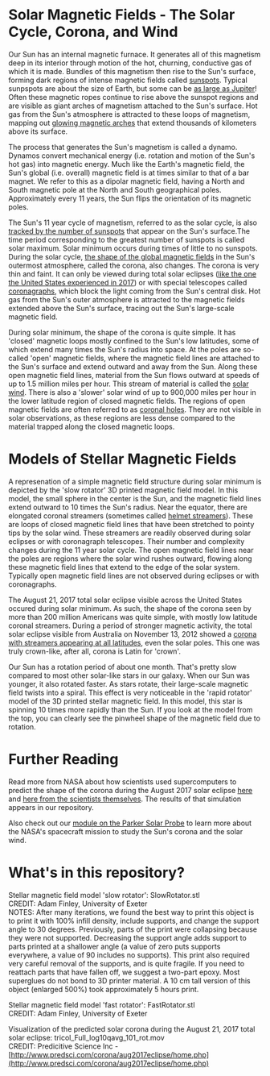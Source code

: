 # Solar Magnetic Fields - The Solar Cycle, Corona, and Wind

Our Sun has an internal magnetic furnace. It generates all of this magnetism deep in its interior through motion of the hot, churning, conductive gas of which it is made. Bundles of this magnetism then rise to the Sun's surface, forming dark regions of intense magnetic fields called [sunspots](https://en.wikipedia.org/wiki/Sunspot). Typical sunpspots are about the size of Earth, but some can be [as large as Jupiter](http://www.thesuntoday.org/solar-observations/ar12192-the-largest-sunspot-group-of-solar-cycle-24/)! Often these magnetic ropes continue to rise above the sunspot regions and are visible as giant arches of magnetism attached to the Sun's surface. Hot gas from the Sun's atmosphere is attracted to these loops of magnetism, mapping out [glowing magnetic arches](https://www.nasa.gov/content/coronal-loops-in-an-active-region-of-the-sun) that extend thousands of kilometers above its surface.

The process that generates the Sun's magnetism is called a dynamo. Dynamos convert mechanical energy (i.e. rotation and motion of the Sun's hot gas) into magnetic energy. Much like the Earth's magnetic field, the Sun's global (i.e. overall) magnetic field is at times similar to that of a bar magnet. We refer to this as a dipolar magnetic field, having a North and South magnetic pole at the North and South geographical poles. Approximately every 11 years, the Sun flips the orientation of its magnetic poles. 

The Sun's 11 year cycle of magnetism, referred to as the solar cycle, is also [tracked by the number of sunspots](https://solarscience.msfc.nasa.gov/SunspotCycle.shtml) that appear on the Sun's surface.The time period corresponding to the greatest number of sunspots is called solar maximum. Solar minimum occurs during times of little to no sunspots. During the solar cycle, [the shape of the global magnetic fields](https://scied.ucar.edu/sun-corona-solar-min-max) in the Sun's outermost atmosphere, called the corona, also changes. The corona is very thin and faint. It can only be viewed during total solar eclipses ([like the one the United States experienced in 2017](https://en.wikipedia.org/wiki/Solar_eclipse_of_August_21,_2017)) or with special telescopes called [coronagraphs](https://en.wikipedia.org/wiki/Coronagraph), which block the light coming from the Sun's central disk. Hot gas from the Sun's outer atmosphere is attracted to the magnetic fields extended above the Sun's surface, tracing out the Sun's large-scale magnetic field. 

During solar minimum, the shape of the corona is quite simple. It has 'closed' magnetic loops mostly confined to the Sun's low latitudes, some of which extend many times the Sun's radius into space. At the poles are so-called 'open' magnetic fields, where the magnetic field lines are attached to the Sun's surface and extend outward and away from the Sun. Along these open magnetic field lines, material from the Sun flows outward at speeds of up to 1.5 million miles per hour. This stream of material is called the [solar wind](https://solarscience.msfc.nasa.gov/SolarWind.shtml). There is also a 'slower' solar wind of up to 900,000 miles per hour in the lower latitude region of closed magnetic fields. The regions of open magnetic fields are often referred to as [coronal holes](https://en.wikipedia.org/wiki/Coronal_hole). They are not visible in solar observations, as these regions are less dense compared to the material trapped along the closed magnetic loops. 

# Models of Stellar Magnetic Fields

A represenation of a simple magnetic field structure during solar minimum is depicted by the 'slow rotator' 3D printed magnetic field model. In this model, the small sphere in the center is the Sun, and the magnetic field lines extend outward to 10 times the Sun's radius. Near the equator, there are elongated coronal streamers (sometimes called [helmet streamers](https://en.wikipedia.org/wiki/Helmet_streamer)). These are loops of closed magnetic field lines that have been stretched to pointy tips by the solar wind. These streamers are readily observed during solar eclipses or with coronagraph telescopes. Their number and complexity changes during the 11 year solar cycle. The open magnetic field lines near the poles are regions where the solar wind rushes outward, flowing along these magnetic field lines that extend to the edge of the solar system. Typically open magnetic field lines are not observed during eclipses or with coronagraphs.

The August 21, 2017 total solar eclipse  visible across the United States occured during solar minimum. As such, the shape of the corona seen by more than 200 million Americans was quite simple, with mostly low latitude coronal streamers. During a period of stronger magnetic activity, the total solar eclipse visible from Australia on November 13, 2012 showed a [corona with streamers appearing at all latitudes](http://www.zam.fme.vutbr.cz/~druck/Eclipse/Ecl2012a/0-info.htm), even the solar poles. This one was truly crown-like, after all, corona is Latin for 'crown'.     

Our Sun has a rotation period of about one month. That's pretty slow compared to most other solar-like stars in our galaxy. When our Sun was younger, it also rotated faster. As stars rotate, their large-scale magnetic field twists into a spiral. This effect is very noticeable in the 'rapid rotator' model of the 3D printed stellar magnetic field. In this model, this star is spinning 10 times more rapidly than the Sun. If you look at the model from the top, you can clearly see the pinwheel shape of the magnetic field due to rotation. 

# Further Reading

Read more from NASA about how scientists used supercomputers to predict the shape of the corona during the August 2017 solar eclipse [here](https://www.nasa.gov/feature/goddard/2018/how-scientists-predicted-corona-s-appearance-during-aug-21-2017-total-solar-eclipse) and [here from the scientists themselves](http://www.predsci.com/corona/aug2017eclipse/home.php). The results of that simulation appears in our repository.

Also check out our [module on the Parker Solar Probe](https://github.com/mariaweber/Adler_TouchTheUniverse/tree/master/Parker_Solar_Probe) to learn more about the NASA's spacecraft mission to study the Sun's corona and the solar wind.    

# What's in this repository?

Stellar magnetic field model 'slow rotator': SlowRotator.stl <br/>
CREDIT: Adam Finley, University of Exeter <br/>
NOTES: After many iterations, we found the best way to print this object is to print it with 100% infill density, include supports, and change the support angle to 30 degrees. Previously, parts of the print were collapsing because they were not supported. Decreasing the support angle adds support to parts printed at a shallower angle (a value of zero puts supports everywhere, a value of 90 includes no supports). This print also required very careful removal of the supports, and is quite fragile. If you need to reattach parts that have fallen off, we suggest a two-part epoxy. Most superglues do not bond to 3D printer material. A 10 cm tall version of this object (enlarged 500%) took approximately 5 hours print. 

Stellar magnetic field model 'fast rotator': FastRotator.stl <br/>
CREDIT: Adam Finley, University of Exeter

Visualization of the predicted solar corona during the August 21, 2017 total solar eclipse: tricol_Full_log10qavg_101_rot.mov <br/>
CREDIT: Predicitive Science Inc - [http://www.predsci.com/corona/aug2017eclipse/home.php](http://www.predsci.com/corona/aug2017eclipse/home.php)
